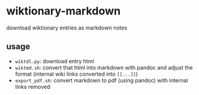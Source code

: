 # wiktionary-markdown
download wiktionary entries as markdown notes

## usage
- `wiktdl.py`: download entry html
- `wiktmd.sh`: convert that html into markdown with pandoc and adjust the format (internal wiki links converted into `[[...]]`)
- `export_pdf.sh`: convert markdown to pdf (using pandoc) with internal links removed

